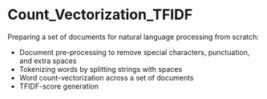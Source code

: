 # Count_Vectorization_TFIDF
Preparing a set of documents for natural language processing from scratch:
- Document pre-processing to remove special characters, punctuation, and extra spaces
- Tokenizing words by splitting strings with spaces
- Word count-vectorization across a set of documents 
- TFIDF-score generation 
